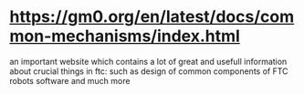 # https://gm0.org/en/latest/docs/common-mechanisms/index.html 

an important website which contains a lot of great and usefull information about crucial things in ftc: 
such as design of common components of FTC robots software and much more
